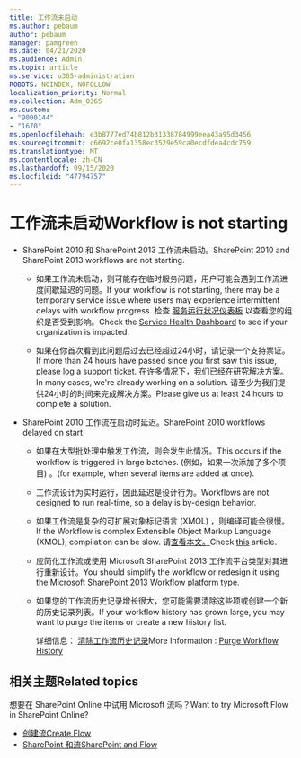 ```yaml
---
title: 工作流未启动
ms.author: pebaum
author: pebaum
manager: pamgreen
ms.date: 04/21/2020
ms.audience: Admin
ms.topic: article
ms.service: o365-administration
ROBOTS: NOINDEX, NOFOLLOW
localization_priority: Normal
ms.collection: Adm_O365
ms.custom:
- "9000144"
- "1670"
ms.openlocfilehash: e3b8777ed74b812b31338784999eea43a95d3456
ms.sourcegitcommit: c6692ce0fa1358ec3529e59ca0ecdfdea4cdc759
ms.translationtype: MT
ms.contentlocale: zh-CN
ms.lasthandoff: 09/15/2020
ms.locfileid: "47794757"
---
```

# <a name="workflow-is-not-starting"></a><span data-ttu-id="307a0-102">工作流未启动</span><span class="sxs-lookup"><span data-stu-id="307a0-102">Workflow is not starting</span></span>

- <span data-ttu-id="307a0-103">SharePoint 2010 和 SharePoint 2013 工作流未启动。</span><span class="sxs-lookup"><span data-stu-id="307a0-103">SharePoint 2010 and SharePoint 2013 workflows are not starting.</span></span>

    - <span data-ttu-id="307a0-104">如果工作流未启动，则可能存在临时服务问题，用户可能会遇到工作流进度间歇延迟的问题。</span><span class="sxs-lookup"><span data-stu-id="307a0-104">If your workflow is not starting, there may be a temporary service issue where users may experience intermittent delays with workflow progress.</span></span> <span data-ttu-id="307a0-105">检查 [服务运行状况仪表板](https:/admin.microsoft.com/AdminPortal/Home#/servicehealth) 以查看您的组织是否受到影响。</span><span class="sxs-lookup"><span data-stu-id="307a0-105">Check the [Service Health Dashboard](https:/admin.microsoft.com/AdminPortal/Home#/servicehealth) to see if your organization is impacted.</span></span>

    - <span data-ttu-id="307a0-106">如果在你首次看到此问题后过去已经超过24小时，请记录一个支持票证。</span><span class="sxs-lookup"><span data-stu-id="307a0-106">If more than 24 hours have passed since you first saw this issue, please log a support ticket.</span></span> <span data-ttu-id="307a0-107">在许多情况下，我们已经在研究解决方案。</span><span class="sxs-lookup"><span data-stu-id="307a0-107">In many cases, we're already working on a solution.</span></span> <span data-ttu-id="307a0-108">请至少为我们提供24小时的时间来完成解决方案。</span><span class="sxs-lookup"><span data-stu-id="307a0-108">Please give us at least 24 hours to complete a solution.</span></span>

- <span data-ttu-id="307a0-109">SharePoint 2010 工作流在启动时延迟。</span><span class="sxs-lookup"><span data-stu-id="307a0-109">SharePoint 2010 workflows delayed on start.</span></span>

    - <span data-ttu-id="307a0-110">如果在大型批处理中触发工作流，则会发生此情况。</span><span class="sxs-lookup"><span data-stu-id="307a0-110">This occurs if the workflow is triggered in large batches.</span></span> <span data-ttu-id="307a0-111"> (例如，如果一次添加了多个项目) 。</span><span class="sxs-lookup"><span data-stu-id="307a0-111">(for example, when several items are added at once).</span></span>

    - <span data-ttu-id="307a0-112">工作流设计为实时运行，因此延迟是设计行为。</span><span class="sxs-lookup"><span data-stu-id="307a0-112">Workflows are not designed to run real-time, so a delay is by-design behavior.</span></span>

   -  <span data-ttu-id="307a0-113">如果工作流是复杂的可扩展对象标记语言 (XMOL) ，则编译可能会很慢。</span><span class="sxs-lookup"><span data-stu-id="307a0-113">If the Workflow is complex Extensible Object Markup Language (XMOL), compilation can be slow.</span></span> <span data-ttu-id="307a0-114">请[查看本文。](https://support.microsoft.com//kb/3043697)</span><span class="sxs-lookup"><span data-stu-id="307a0-114">Check [this](https://support.microsoft.com//kb/3043697) article.</span></span>

    - <span data-ttu-id="307a0-115">应简化工作流或使用 Microsoft SharePoint 2013 工作流平台类型对其进行重新设计。</span><span class="sxs-lookup"><span data-stu-id="307a0-115">You should simplify the workflow or redesign it using the Microsoft SharePoint 2013 Workflow platform type.</span></span>

    - <span data-ttu-id="307a0-116">如果您的工作流历史记录增长很大，您可能需要清除这些项或创建一个新的历史记录列表。</span><span class="sxs-lookup"><span data-stu-id="307a0-116">If your workflow history has grown large, you may want to purge the items or create a new history list.</span></span>

        <span data-ttu-id="307a0-117">详细信息： [清除工作流历史记录](https://blogs.technet.microsoft.com/marj/2015/08/07/sharepoint-2010-workflows-best-practice-purge-workflow-history-list-items/)</span><span class="sxs-lookup"><span data-stu-id="307a0-117">More Information : [Purge Workflow History](https://blogs.technet.microsoft.com/marj/2015/08/07/sharepoint-2010-workflows-best-practice-purge-workflow-history-list-items/)</span></span>


## <a name="related-topics"></a><span data-ttu-id="307a0-118">相关主题</span><span class="sxs-lookup"><span data-stu-id="307a0-118">Related topics</span></span>
<span data-ttu-id="307a0-119">想要在 SharePoint Online 中试用 Microsoft 流吗？</span><span class="sxs-lookup"><span data-stu-id="307a0-119">Want to try Microsoft Flow in SharePoint Online?</span></span>
- [<span data-ttu-id="307a0-120">创建流</span><span class="sxs-lookup"><span data-stu-id="307a0-120">Create Flow</span></span>](https://support.office.com/article/Create-a-flow-for-a-list-or-library-in-SharePoint-Online-or-OneDrive-for-Business-a9c3e03b-0654-46af-a254-20252e580d01) 
- [<span data-ttu-id="307a0-121">SharePoint 和流</span><span class="sxs-lookup"><span data-stu-id="307a0-121">SharePoint and Flow</span></span>](https://flow.microsoft.com/blog/sharepoint-and-flow/) 


